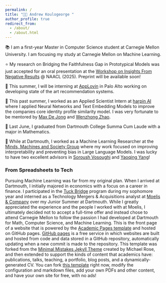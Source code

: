 ```yaml
---
permalink: /
title: "👋🏽 Andrew Koulogeorge "
author_profile: true
redirect_from: 
  - /about/
  - /about.html
---
```


📚 I am a first-year Master in Computer Science student at Carnegie Mellon University. I am focusing my study at Carnegie Mellon on Machine Learning.

⭐ My research on Bridging the Faithfulness Gap in Prototypical Models was just accepted for an oral presentation at the [Workshop on Insights From Negative Results](https://insights-workshop.github.io) @ NAACL (2025). Preprint will be available soon!

📱 This summer, I will be interning at [AppLovin](https://www.applovin.com) in Palo Alto working on developing state of the art recommendation systems. 

💼 This past summer, I worked as an Applied Scientist Intern at [harpin AI](https://harpin.ai) where I applied Neural Networks and Text Embedding Models to improve the companies core identity profile similarity model. I was very fortunate to be mentored by [Max De Jong](https://www.linkedin.com/in/maxwelldejong/) and [Wenzhong Zhao](https://www.linkedin.com/in/wenzhong-zhao-780a115/).

🌲 Last June, I graduated from Dartmouth College Summa Cum Laude with a major in Mathematics. 

🔬 While at Dartmouth, I worked as a Machine Learning Researcher at the [Minds, Machines and Society Group](https://www.cs.dartmouth.edu/~soroush/) where my work focused on improving interpretability and preventing bias in Large Language Models. I was lucky to have two excellent advisors in [Soroush Vosoughi](https://scholar.google.com/citations?user=45DAXkwAAAAJ&hl=en) and [Yaoqing Yang](https://sites.google.com/site/yangyaoqingcmu/)!


### From Spreadsheets to Tech
Pursuing Machine Learning was far from my original plan. When I arrived at Dartmouth, I initially majored in economics with a focus on a career in finance. I participated in the [Tuck Bridge](https://bridge.tuck.dartmouth.edu) program during my sophomore year and interned as a Technology Mergers & Acquisitions analyst at [Moelis & Company](https://www.moelis.com) over my Junior Summer at Dartmouth. While I greatly appreciated the experience and the people I worked with at Moelis, I ultimately decided not to accept a full-time offer and instead chose to attend Carnegie Mellon to follow the passion I had developed at Dartmouth for Math, Computer Science, and Machine Learning.
This is the front page of a website that is powered by the [Academic Pages template](https://github.com/academicpages/academicpages.github.io) and hosted on GitHub pages. [GitHub pages](https://pages.github.com) is a free service in which websites are built and hosted from code and data stored in a GitHub repository, automatically updating when a new commit is made to the repository. This template was forked from the [Minimal Mistakes Jekyll Theme](https://mmistakes.github.io/minimal-mistakes/) created by Michael Rose, and then extended to support the kinds of content that academics have: publications, talks, teaching, a portfolio, blog posts, and a dynamically-generated CV. You can fork [this template](https://github.com/academicpages/academicpages.github.io) right now, modify the configuration and markdown files, add your own PDFs and other content, and have your own site for free, with no ads!
